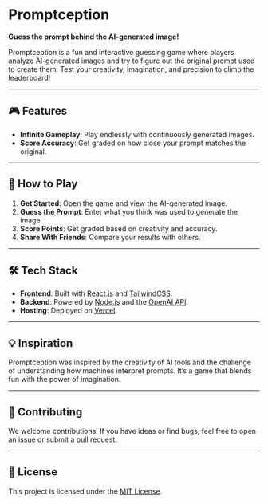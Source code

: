 # Promptception  

**Guess the prompt behind the AI-generated image!**  

Promptception is a fun and interactive guessing game where players analyze AI-generated images and try to figure out the original prompt used to create them. Test your creativity, imagination, and precision to climb the leaderboard!  

---

## 🎮 Features  
- **Infinite Gameplay**: Play endlessly with continuously generated images.  
- **Score Accuracy**: Get graded on how close your prompt matches the original.  

---

## 🚀 How to Play  
1. **Get Started**: Open the game and view the AI-generated image.  
2. **Guess the Prompt**: Enter what you think was used to generate the image.  
3. **Score Points**: Get graded based on creativity and accuracy.  
4. **Share With Friends**: Compare your results with others.  

---

## 🛠️ Tech Stack  
- **Frontend**: Built with [React.js](https://reactjs.org/) and [TailwindCSS](https://tailwindcss.com/).  
- **Backend**: Powered by [Node.js](https://nodejs.org/) and the [OpenAI API](https://platform.openai.com/).  
- **Hosting**: Deployed on [Vercel](https://vercel.com/).  

---

## 💡 Inspiration  
Promptception was inspired by the creativity of AI tools and the challenge of understanding how machines interpret prompts. It’s a game that blends fun with the power of imagination.  

---

## 🤝 Contributing  
We welcome contributions! If you have ideas or find bugs, feel free to open an issue or submit a pull request.  

---

## 📜 License  
This project is licensed under the [MIT License](LICENSE).  
